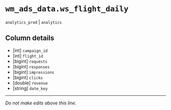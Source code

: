 # `wm_ads_data.ws_flight_daily`
`analytics_prod` | `analytics`

## Column details
* [int]       `campaign_id`
* [int]       `flight_id`
* [bigint]    `requests`
* [bigint]    `responses`
* [bigint]    `impressions`
* [bigint]    `clicks`
* [double]    `revenue`
* [string]    `date_key`

-------------------------------------------------------------------------------
*Do not make edits above this line.*
